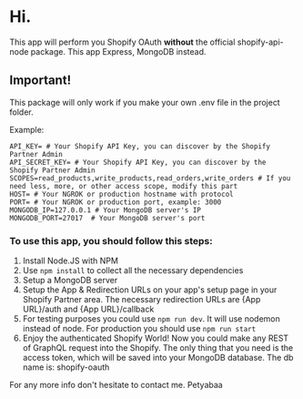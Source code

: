 # Hi.
This app will perform you Shopify OAuth **without** the official shopify-api-node package. This app Express, MongoDB instead.

## Important!
This package will only work if you make your own .env file in the project folder.

Example:

```
API_KEY= # Your Shopify API Key, you can discover by the Shopify Partner Admin
API_SECRET_KEY= # Your Shopify API Key, you can discover by the Shopify Partner Admin
SCOPES=read_products,write_products,read_orders,write_orders # If you need less, more, or other access scope, modify this part
HOST= # Your NGROK or production hostname with protocol
PORT= # Your NGROK or production port, example: 3000
MONGODB_IP=127.0.0.1 # Your MongoDB server's IP
MONGODB_PORT=27017  # Your MongoDB server's port
```

### To use this app, you should follow this steps:
1. Install Node.JS with NPM
2. Use ```npm install``` to collect all the necessary dependencies
3. Setup a MongoDB server
4. Setup the App & Redirection URLs on your app's setup page in your Shopify Partner area. The necessary redirection URLs are {App URL}/auth and {App URL}/callback
5. For testing purposes you could use ```npm run dev```. It will use nodemon instead of node. For production you should use ```npm run start```
6. Enjoy the authenticated Shopify World! Now you could make any REST of GraphQL request into the Shopify. 
The only thing that you need is the access token, which will be saved into your MongoDB database. The db name is: shopify-oauth


For any more info don't hesitate to contact me.
Petyabaa
